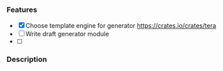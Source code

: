 ### Features

- [x] Choose template engine for generator https://crates.io/crates/tera
- [ ] Write draft generator module
- [ ] 

### Description
